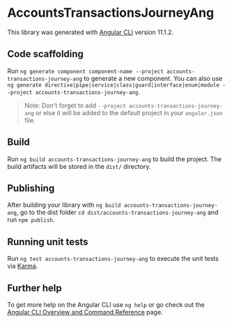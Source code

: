 # AccountsTransactionsJourneyAng

This library was generated with [Angular CLI](https://github.com/angular/angular-cli) version 11.1.2.

## Code scaffolding

Run `ng generate component component-name --project accounts-transactions-journey-ang` to generate a new component. You can also use `ng generate directive|pipe|service|class|guard|interface|enum|module --project accounts-transactions-journey-ang`.
> Note: Don't forget to add `--project accounts-transactions-journey-ang` or else it will be added to the default project in your `angular.json` file. 

## Build

Run `ng build accounts-transactions-journey-ang` to build the project. The build artifacts will be stored in the `dist/` directory.

## Publishing

After building your library with `ng build accounts-transactions-journey-ang`, go to the dist folder `cd dist/accounts-transactions-journey-ang` and run `npm publish`.

## Running unit tests

Run `ng test accounts-transactions-journey-ang` to execute the unit tests via [Karma](https://karma-runner.github.io).

## Further help

To get more help on the Angular CLI use `ng help` or go check out the [Angular CLI Overview and Command Reference](https://angular.io/cli) page.
